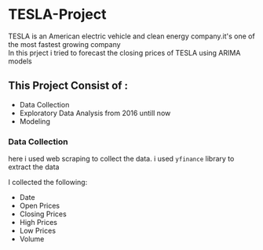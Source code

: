 # TESLA-Project
TESLA is an American electric vehicle and clean energy company.it's one of the most fastest growing company <br> In this prject i tried to forecast the closing prices of TESLA using ARIMA models
## This Project Consist of :
<ul>
  <li> Data Collection </li>
  <li> Exploratory Data Analysis from 2016 untill now</li>
  <li> Modeling</li>
</ul>


###  Data Collection
<p> here i used web scraping to collect the data. i used <code>yfinance</code> library to extract the data</p>
<p>I collected the following:</p>
<ul>
  <li>Date</li>
  <li>Open Prices</li>
  <li>Closing Prices</li>
  <li>High Prices</li>
  <li>Low Prices</li>
  <li>Volume</li>
</ul>

